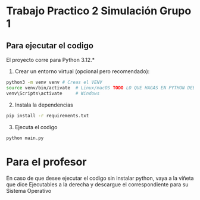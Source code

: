 # Trabajo Practico 2 Simulación Grupo 1
## Para ejecutar el codigo

El proyecto corre para Python 3.12.*

1. Crear un entorno virtual (opcional pero recomendado):
```bash
python3 -m venv venv # Creas el VENV
source venv/bin/activate  # Linux/macOS TODO LO QUE HAGAS EN PYTHON DEBE SER CON EL VENV ACTIVADO CON ESTOS COMANDOS
venv\Scripts\activate     # Windows
```

2. Instala la dependencias
```bash
pip install -r requirements.txt
```

3. Ejecuta el codigo
```bash
python main.py
```
# Para el profesor
En caso de que desee ejecutar el codigo sin instalar python, vaya a la viñeta que dice Ejecutables a la derecha y descargue el correspondiente para su Sistema Operativo
